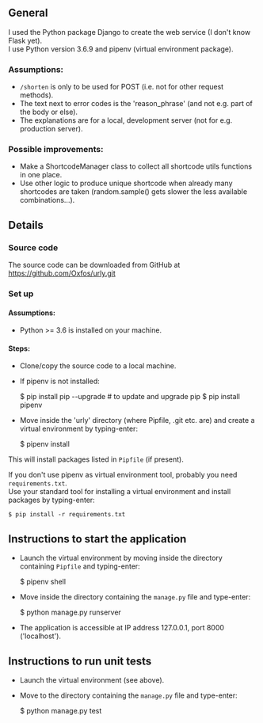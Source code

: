 ## General

I used the Python package Django to create the web service (I don't know Flask yet).<br>
I use Python version 3.6.9 and pipenv (virtual environment package).

### Assumptions:

- `/shorten` is only to be used for POST (i.e. not for other request methods).
- The text next to error codes is the 'reason_phrase' (and not e.g. part of the body or else).
- The explanations are for a local, development server (not for e.g. production server).


### Possible improvements:
- Make a ShortcodeManager class to collect all shortcode utils functions in one place.
- Use other logic to produce unique shortcode when already many shortcodes are taken (random.sample() gets slower the less available combinations...).


## Details

### Source code

The source code can be downloaded from GitHub at https://github.com/Oxfos/urly.git

### Set up

#### Assumptions:

- Python >= 3.6 is installed on your machine.

#### Steps:

- Clone/copy the source code to a local machine.
- If pipenv is not installed:

    $ pip install pip --upgrade     # to update and upgrade pip
    $ pip install pipenv

- Move inside the 'urly' directory (where Pipfile, .git etc. are) and create a virtual environment by typing-enter:
    
    $ pipenv install
 
This will install packages listed in `Pipfile` (if present).

If you don't use pipenv as virtual environment tool, probably you need `requirements.txt`.<br>
Use your standard tool for installing a virtual environment and install packages by typing-enter:
    
    $ pip install -r requirements.txt


## Instructions to start the application

- Launch the virtual environment by moving inside the directory containing `Pipfile` and typing-enter:
    
    $ pipenv shell

- Move inside the directory containing the `manage.py` file and type-enter:
    
    $ python manage.py runserver

- The application is accessible at IP address 127.0.0.1, port 8000 ('localhost').

## Instructions to run unit tests

- Launch the virtual environment (see above).
- Move to the directory containing the `manage.py` file and type-enter:
    
    $ python manage.py test

